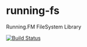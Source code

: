 # running-fs
Running.FM FileSystem Library

[![Build Status](https://travis-ci.org/pr-of-it/running-fs.png?branch=master)](https://travis-ci.org/pr-of-it/running-fs)